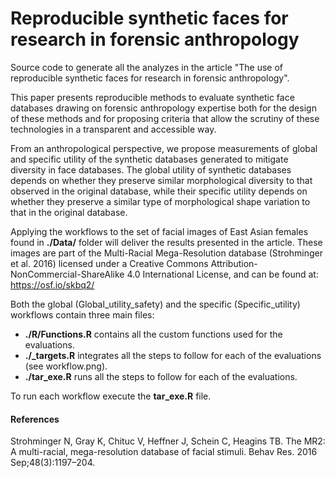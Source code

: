 # Reproducible synthetic faces for research in forensic anthropology

Source code to generate all the analyzes in the article "The use of reproducible synthetic faces for research in forensic anthropology".

This paper presents reproducible methods to evaluate synthetic face databases drawing on forensic anthropology expertise both for the design of these methods and for proposing criteria that allow the scrutiny of these technologies in a transparent and accessible way.    

From an anthropological perspective, we propose measurements of global and specific utility of the synthetic databases generated to mitigate diversity in face databases. The global utility of synthetic databases depends on whether they preserve similar morphological diversity to that observed in the original database, while their specific utility depends on whether they preserve a similar type of morphological shape variation to that in the original database.    

Applying the workflows to the set of facial images of East Asian females found in **./Data/** folder will deliver the results presented in the article. These images are part of the Multi-Racial Mega-Resolution database (Strohminger et al. 2016) licensed under a Creative Commons Attribution-NonCommercial-ShareAlike 4.0 International License, and can be found at: https://osf.io/skbq2/    


Both the global (Global_utility_safety) and the specific (Specific_utility) workflows contain three main files:
- **./R/Functions.R** contains all the custom functions used for the evaluations.    
- **./_targets.R** integrates all the steps to follow for each of the evaluations (see workflow.png).      
- **./tar_exe.R** runs all the steps to follow for each of the evaluations.    

To run each workflow execute the **tar_exe.R** file.    

#### References    
Strohminger N, Gray K, Chituc V, Heffner J, Schein C, Heagins TB. The MR2: A multi-racial, mega-resolution database of facial stimuli. Behav Res. 2016 Sep;48(3):1197–204.

